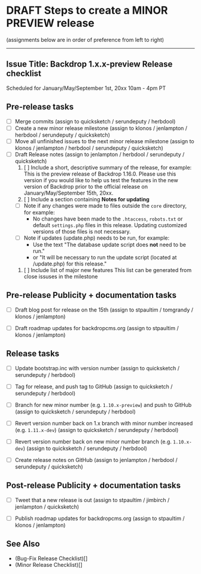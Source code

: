 DRAFT Steps to create a MINOR PREVIEW release
=====================================

(assignments below are in order of preference from left to right)

---
Issue Title:   Backdrop 1.x.x-preview Release checklist
---

Scheduled for January/May/September 1st, 20xx 10am - 4pm PT

## Pre-release tasks

- [ ] Merge commits (assign to quicksketch / serundeputy / herbdool)
- [ ] Create a new minor release milestone (assign to klonos / jenlampton / herbdool / serundeputy / quicksketch)
- [ ] Move all unfinished issues to the next minor release milestone (assign to klonos / jenlampton / herbdool / serundeputy / quicksketch)
- [ ] Draft Release notes (assign to jenlampton / herbdool / serundeputy / quicksketch)
  1. [ ] Include a short, descriptive summary of the release, for example:
        This is the preview release of Backdrop 1.16.0. Please use this version if you would like to help us test the features in the new version of Backdrop prior to the official release on January/May/September 15th, 20xx.
  1. [ ] Include a section containing **Notes for updating**
    - [ ] Note if any changes were made to files outside the `core` directory, for example:
      - No changes have been made to the `.htaccess`, `robots.txt` or default `settings.php` files in this release. Updating customized versions of those files is not necessary.
    - [ ] Note if updates (update.php) needs to be run, for example:
      - Use the text "The database update script does **not** need to be run."
      - or "It will be necessary to run the update script (located at /update.php) for this release."
  1. [ ] Include list of major new features
        This list can be generated from close issuses in the milestone


## Pre-release Publicity + documentation tasks

- [ ] Draft blog post for release on the 15th (assign to stpaultim / tomgrandy / klonos / jenlampton)
- [ ] Draft roadmap updates for backdropcms.org (assign to stpaultim / klonos / jenlampton)


## Release tasks

- [ ] Update bootstrap.inc with version number (assign to quicksketch / serundeputy / herbdool)
- [ ] Tag for release, and push tag to GitHub (assign to quicksketch / serundeputy / herbdool)
- [ ] Branch for new minor number (e.g. `1.10.x-preview`) and push to GitHub (assign to quicksketch / serundeputy / herbdool)
- [ ] Revert version number back on 1.x branch with minor number increased (e.g. `1.11.x-dev`) (assign to quicksketch / serundeputy / herbdool)
- [ ] Revert version number back on new minor number branch (e.g. `1.10.x-dev`) (assign to quicksketch / serundeputy / herbdool)
- [ ] Create release notes on GitHub (assign to jenlampton / herbdool / serundeputy / quicksketch)


## Post-release Publicity + documentation tasks

- [ ] Tweet that a new release is out (assign to stpaultim / jimbirch / jenlampton / quicksketch)
- [ ] Publish roadmap updates for backdropcms.org (assign to stpaultim / klonos / jenlampton)


See Also
---------
* (Bug-Fix Release Checklist)[]
* (Minor Release Checklist)[]

